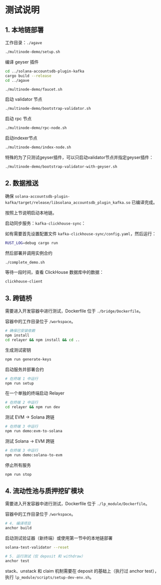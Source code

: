 # 测试说明

## 1. 本地链部署

工作目录：`./agave`

```bash
./multinode-demo/setup.sh
```

编译 geyser 插件

```bash
cd ../solana-accountsdb-plugin-kafka
cargo build --release
cd ../agave
```

```bash
./multinode-demo/faucet.sh
```

启动 validator 节点

```bash
./multinode-demo/bootstrap-validator.sh
```

启动 rpc 节点

```bash
./multinode-demo/rpc-node.sh
```

启动indexer节点

```bash
./multinode-demo/index-node.sh
```

特殊的为了只测试geyser插件，可以只启动validator节点并指定geyser插件：

```bash
./multinode-demo/bootstrap-validator-with-geyser.sh
```

## 2. 数据推送

确保 `solana-accountsdb-plugin-kafka/target/release/libsolana_accountsdb_plugin_kafka.so` 已编译完成。

按照上节说明启动本地链。

启动同步服务：`kafka-clickhouse-sync`：

如有需要首先设置配置文件 `kafka-clickhouse-sync/config.yaml`，然后运行：

```bash
RUST_LOG=debug cargo run
```

然后部署并调用实例合约

```bash
./complete_demo.sh
```

等待一段时间，查看 ClickHouse 数据库中的数据：

```bash
clickhouse-client
```

## 3. 跨链桥

需要进入开发容器中进行测试，Dockerfile 位于 `./bridge/Dockerfile`。

容器中的工作目录位于 `/workspace`。

```bash
# 确保已安装依赖
npm install
cd relayer && npm install && cd ..
```

生成测试密钥

```bash
npm run generate-keys
```

启动服务并部署合约

```bash
# 在终端 1 中运行
npm run setup
```

在一个单独的终端启动 Relayer

```bash
# 在终端 2 中运行
cd relayer && npm run dev
```

测试 EVM → Solana 跨链

```bash
# 在终端 3 中运行
npm run demo:evm-to-solana
```

测试 Solana → EVM 跨链

```bash
# 在终端 3 中运行
npm run demo:solana-to-evm
```

停止所有服务

```bash
npm run stop
```

## 4. 流动性池与质押挖矿模块

需要进入开发容器中进行测试，Dockerfile 位于 `./lp_module/Dockerfile`。

容器中的工作目录位于 `/workspace`。

```bash
# 4. 编译项目
anchor build
```

启动测试验证器（新终端）或使用第一节中的本地链部署

```bash
solana-test-validator --reset
```

```bash
# 5. 运行测试（仅 deposit 和 withdraw）
anchor test
```

stack、unstack 和 claim 机制需要在 deposit 的基础上（执行过 anchor test），执行 `lp_module/scripts/setup-dev-env.sh`。
